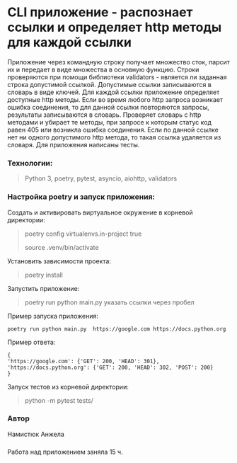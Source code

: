 # CLI приложение - распознает ссылки и определяет http методы для каждой ссылки

Приложение через командную строку получает множество сток, парсит их и передает 
в виде множества в основную функцию. Строки проверяются при помощи библиотеки validators -
является ли заданная строка допустимой ссылкой. Допустимые ссылки записываются в словарь в виде ключей.
Для каждой ссылки приложение определяет доступные http методы.
Если во время любого http запроса возникает ошибка соединения, то для данной ссылки повторяются запросы,
результаты записываются в словарь. 
Проверяет словарь с http методами и убирает те методы, при запросе к которым статус код равен 405 
или возникла ошибка соединения.
Если по данной ссылке нет ни одного допустимого http метода, то такая ссылка удаляется из словаря.
Для приложения написаны тесты.


### Технологии:

> Python 3, poetry, pytest, asyncio, aiohttp, validators


### Настройка poetry и запуск приложения:

Cоздать и активировать виртуальное окружение в корневой директории:

>poetry config virtualenvs.in-project true
> 
>source .venv/bin/activate

Установить зависимости проекта:

>poetry install

Запустить приложение:

>poetry run python main.py указать ссылки через пробел

Пример запуска приложения:
```
poetry run python main.py  https://google.com https://docs.python.org
```
 Пример ответа:
```
{
'https://google.com': {'GET': 200, 'HEAD': 301}, 
'https://docs.python.org': {'GET': 200, 'HEAD': 302, 'POST': 200}
}
```
Запуск тестов из корневой директории:
> python -m pytest tests/


### Автор
Намистюк Анжела 
#####
Работа над приложением заняла 15 ч.
